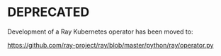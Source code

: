 # DEPRECATED
Development of a Ray Kubernetes operator has been moved to:

https://github.com/ray-project/ray/blob/master/python/ray/operator.py
